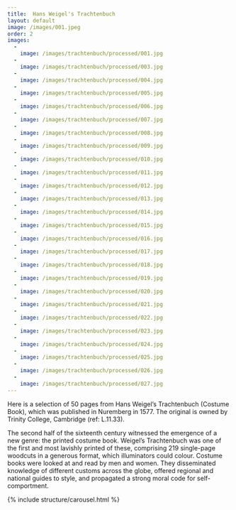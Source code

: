 ```yaml
---
title:  Hans Weigel's Trachtenbuch
layout: default
image: /images/001.jpeg
order: 2
images:
  -
    image: /images/trachtenbuch/processed/001.jpg
  -
    image: /images/trachtenbuch/processed/003.jpg
  -
    image: /images/trachtenbuch/processed/004.jpg
  -
    image: /images/trachtenbuch/processed/005.jpg
  -
    image: /images/trachtenbuch/processed/006.jpg
  -
    image: /images/trachtenbuch/processed/007.jpg
  -
    image: /images/trachtenbuch/processed/008.jpg
  -
    image: /images/trachtenbuch/processed/009.jpg
  -
    image: /images/trachtenbuch/processed/010.jpg
  -
    image: /images/trachtenbuch/processed/011.jpg
  -
    image: /images/trachtenbuch/processed/012.jpg
  -
    image: /images/trachtenbuch/processed/013.jpg
  -
    image: /images/trachtenbuch/processed/014.jpg
  -
    image: /images/trachtenbuch/processed/015.jpg
  -
    image: /images/trachtenbuch/processed/016.jpg
  -
    image: /images/trachtenbuch/processed/017.jpg
  -
    image: /images/trachtenbuch/processed/018.jpg
  -
    image: /images/trachtenbuch/processed/019.jpg
  -
    image: /images/trachtenbuch/processed/020.jpg
  -
    image: /images/trachtenbuch/processed/021.jpg
  -
    image: /images/trachtenbuch/processed/022.jpg
  -
    image: /images/trachtenbuch/processed/023.jpg
  -
    image: /images/trachtenbuch/processed/024.jpg
  -
    image: /images/trachtenbuch/processed/025.jpg
  -
    image: /images/trachtenbuch/processed/026.jpg
  -
    image: /images/trachtenbuch/processed/027.jpg
---
```


Here is a selection of 50 pages from Hans Weigel’s Trachtenbuch (Costume Book), which was published in Nuremberg in 1577. The original is owned by Trinity College, Cambridge (ref: L.11.33).

The second half of the sixteenth century witnessed the emergence of a new genre: the printed costume book. Weigel’s Trachtenbuch was one of the first and most lavishly printed of these, comprising 219 single-page woodcuts in a generous format, which illuminators could colour. Costume books were looked at and read by men and women. They disseminated knowledge of different customs across the globe, offered regional and national guides to style, and propagated a strong moral code for self-comportment.

{% include structure/carousel.html %}
